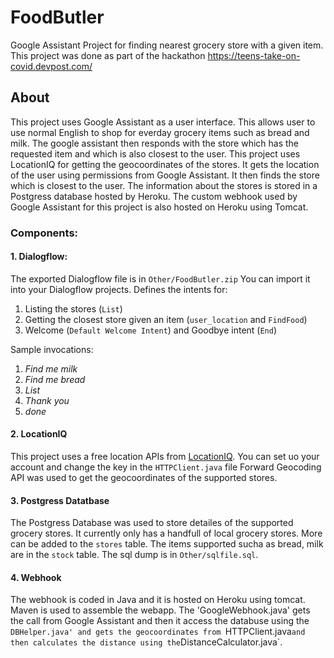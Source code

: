 # FoodButler
Google Assistant Project for finding nearest grocery store with a given item. 
This project was done as part of the hackathon https://teens-take-on-covid.devpost.com/

## About
This project uses Google Assistant as a user interface. This allows user to use normal English to shop for everday grocery items such as bread and milk. 
The google assistant then responds with the store which has the requested item and which is also closest to the user.
This project uses LocationIQ for getting the geocoordinates of the stores.
It gets the location of the user using permissions from Google Assistant.
It then finds the store which is closest to the user. 
The information about the stores is stored in a Postgress database hosted by Heroku.
The custom webhook used by Google Assistant for this project is also hosted on Heroku using Tomcat.

### Components:

#### 1. Dialogflow:
The exported Dialogflow file is in `Other/FoodButler.zip` You can import it into your Dialogflow projects.
Defines the intents for:
1. Listing the stores (`List`)
2. Getting the closest store given an item (`user_location` and `FindFood`)
3. Welcome (`Default Welcome Intent`) and Goodbye intent (`End`)

Sample invocations:
1. *Find me milk*
2. *Find me bread*
3. *List*
4. *Thank you*
5. *done*

#### 2. LocationIQ
This project uses a free location APIs from [LocationIQ](https://locationiq.com/docs#forward-geocoding).
You can set uo your account and change the key in the `HTTPClient.java` file
Forward Geocoding API was used to get the geocoordinates of the supported stores.

#### 3. Postgress Datatbase
The Postgress Database was used to store detailes of the supported grocery stores.
It currently only has a handfull of local grocery stores.
More can be added to the `stores` table.
The items supported sucha as bread, milk are in the `stock` table.
The sql dump is in `Other/sqlfile.sql`.

#### 4. Webhook
The webhook is coded in Java and it is hosted on Heroku using tomcat.
Maven is used to assemble the webapp.
The 'GoogleWebhook.java' gets the call from Google Assistant and then it access the databuse using the `DBHelper.java'
and gets the geocoordinates from `HTTPClient.java` and then calculates the distance using the `DistanceCalculator.java`.







